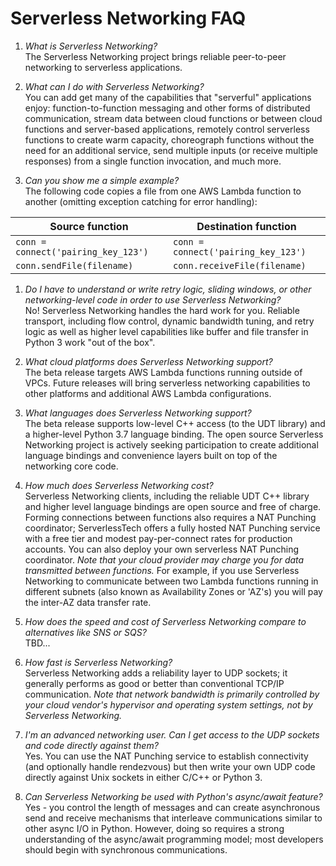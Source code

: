# Serverless Networking FAQ

1. _What is Serverless Networking?_  
The Serverless Networking project brings reliable peer-to-peer networking to serverless applications.

1. _What can I do with Serverless Networking?_  
You can add get many of the capabilities that "serverful" applications enjoy: function-to-function messaging and other forms of distributed communication, stream data between cloud functions or between cloud functions and server-based applications, remotely control serverless functions to create warm capacity, choreograph functions without the need for an additional service, send multiple inputs (or receive multiple responses) from a single function invocation, and much more.

1. _Can you show me a simple example?_  
The following code copies a file from one AWS Lambda function to another (omitting exception catching for error handling):

|           Source function         |        Destination function       |
|-----------------------------------|-----------------------------------|
|`conn = connect('pairing_key_123')`|`conn = connect('pairing_key_123')`|
|`conn.sendFile(filename)`          |`conn.receiveFile(filename)`       |

1. _Do I have to understand or write retry logic, sliding windows, or other networking-level code in order to use Serverless Networking?_  
No! Serverless Networking handles the hard work for you. Reliable transport, including flow control, dynamic bandwidth tuning, and retry logic as well as higher level capabilities like buffer and file transfer in Python 3 work "out of the box".

1. _What cloud platforms does Serverless Networking support?_  
The beta release targets AWS Lambda functions running outside of VPCs. Future releases will bring serverless networking capabilities to other platforms and additional AWS Lambda configurations.

1. _What languages does Serverless Networking support?_  
The beta release supports low-level C++ access (to the UDT library) and a higher-level Python 3.7 language binding. The open source Serverless Networking project is actively seeking participation to create additional language bindings and convenience layers built on top of the networking core code.

1. _How much does Serverless Networking cost?_  
Serverless Networking clients, including the reliable UDT C++ library and higher level language bindings are open source and free of charge. Forming connections between functions also requires a NAT Punching coordinator; ServerlessTech offers a fully hosted NAT Punching service with a free tier and modest pay-per-connect rates for production accounts. You can also deploy your own serverless NAT Punching coordinator. _Note that your cloud provider may charge you for data transmitted between functions._ For example, if you use Serverless Networking to communicate between two Lambda functions running in different subnets (also known as Availability Zones or 'AZ's) you will pay the inter-AZ data transfer rate.

1. _How does the speed and cost of Serverless Networking compare to alternatives like SNS or SQS?_  
TBD...

1. _How fast is Serverless Networking?_  
Serverless Networking adds a reliability layer to UDP sockets; it generally performs as good or better than conventional TCP/IP communication. _Note that network bandwidth is primarily controlled by your cloud vendor's hypervisor and operating system settings, not by Serverless Networking._

1. _I'm an advanced networking user. Can I get access to the UDP sockets and code directly against them?_  
Yes. You can use the NAT Punching service to establish connectivity (and optionally handle rendezvous) but then write your own UDP code directly against Unix sockets in either C/C++ or Python 3.

1. _Can Serverless Networking be used with Python's async/await feature?_  
Yes - you control the length of messages and can create asynchronous send and receive mechanisms that interleave communications similar to other async I/O in Python. However, doing so requires a strong understanding of the async/await programming model; most developers should begin with synchronous communications.

